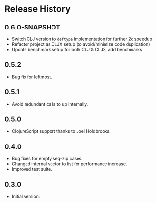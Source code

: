 # Release History

## 0.6.0-SNAPSHOT

* Switch CLJ version to `deftype` implementation for further 2x speedup
* Refactor project as CLJX setup (to avoid/minimize code duplication)
* Update benchmark setup for both CLJ & CLJS, add benchmarks

## 0.5.2

* Bug fix for leftmost.

## 0.5.1

* Avoid redundant calls to up internally.

## 0.5.0

* ClojureScript support thanks to Joel Holdbrooks.

## 0.4.0

* Bug fixes for empty seq-zip cases.
* Changed internal vector to list for performance increase.
* Improved test suite.

## 0.3.0

* Initial version.
